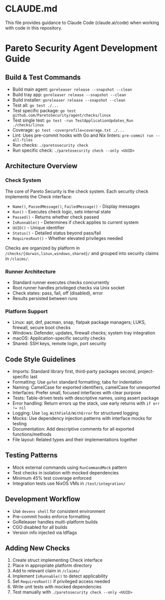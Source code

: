 # CLAUDE.md

This file provides guidance to Claude Code (claude.ai/code) when working with code in this repository.

# Pareto Security Agent Development Guide

## Build & Test Commands
- Build main agent: `goreleaser release --snapshot --clean`
- Build tray app: `goreleaser release --snapshot --clean`
- Build installer: `goreleaser release --snapshot --clean`
- Test all: `go test ./...`
- Test specific package: `go test github.com/ParetoSecurity/agent/checks/linux`
- Test single test: `go test -run TestApplicationUpdates_Run ./checks/linux`
- Coverage: `go test -coverprofile=coverage.txt ./...`
- Lint: Uses pre-commit hooks with Go and Nix linters: `pre-commit run --all-files`
- Run checks: `./paretosecurity check`
- Run specific check: `./paretosecurity check --only <UUID>`

## Architecture Overview

### Check System
The core of Pareto Security is the check system. Each security check implements the Check interface:
- `Name()`, `PassedMessage()`, `FailedMessage()` - Display messages
- `Run()` - Executes check logic, sets internal state
- `Passed()` - Returns whether check passed
- `IsRunnable()` - Determines if check applies to current system
- `UUID()` - Unique identifier
- `Status()` - Detailed status beyond pass/fail
- `RequiresRoot()` - Whether elevated privileges needed

Checks are organized by platform in `/checks/{darwin,linux,windows,shared}/` and grouped into security claims in `/claims/`.

### Runner Architecture
- Standard runner executes checks concurrently
- Root runner handles privileged checks via Unix socket
- Check states: pass, fail, off (disabled), error
- Results persisted between runs

### Platform Support
- Linux: apt, dnf, pacman, snap, flatpak package managers; LUKS, firewall, secure boot checks
- Windows: Defender, updates, firewall checks; system tray integration
- macOS: Application-specific security checks
- Shared: SSH keys, remote login, port security

## Code Style Guidelines
- Imports: Standard library first, third-party packages second, project-specific last
- Formatting: Use `gofmt` standard formatting; tabs for indentation
- Naming: CamelCase for exported identifiers, camelCase for unexported
- Interfaces: Prefer small, focused interfaces with clear purpose
- Tests: Table-driven tests with descriptive names, using assert package
- Error handling: Return errors up the stack, use early returns with `if err != nil`
- Logging: Use `log.WithField/WithError` for structured logging
- Mocks: Use dependency injection patterns with interface mocks for testing
- Documentation: Add descriptive comments for all exported functions/methods
- File layout: Related types and their implementations together

## Testing Patterns
- Mock external commands using `RunCommandMock` pattern
- Test checks in isolation with mocked dependencies
- Minimum 45% test coverage enforced
- Integration tests use NixOS VMs in `/test/integration/`

## Development Workflow
- Use `devenv shell` for consistent environment
- Pre-commit hooks enforce formatting
- GoReleaser handles multi-platform builds
- CGO disabled for all builds
- Version info injected via ldflags

## Adding New Checks
1. Create struct implementing Check interface
2. Place in appropriate platform directory
3. Add to relevant claim in `/claims/`
4. Implement `IsRunnable()` to detect applicability
5. Set `RequiresRoot()` if privileged access needed
6. Write unit tests with mocked dependencies
7. Test manually with `./paretosecurity check --only <UUID>`